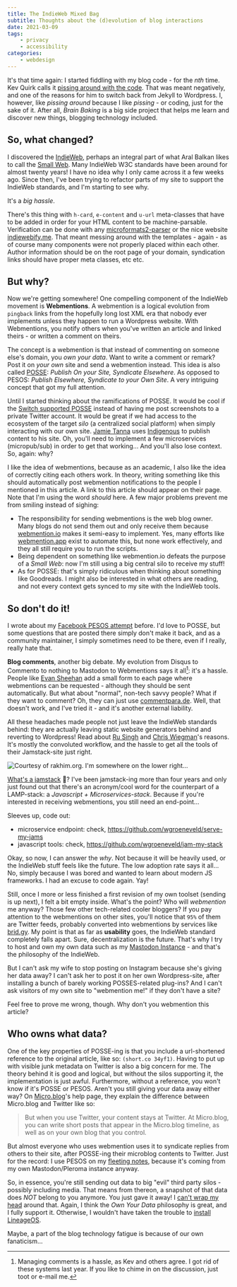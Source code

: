 ```yaml
---
title: The IndieWeb Mixed Bag
subtitle: Thoughts about the (d)evolution of blog interactions
date: 2021-03-09
tags:
    - privacy
    - accessibility
categories:
    - webdesign
---
```


It's that time again: I started fiddling with my blog code - for the _nth_ time. Kev Quirk calls it [pissing around with the code](https://kevq.uk/the-wonderful-world-of-wordpress-wizardry-for-working-with-websites/). That was meant negatively, and one of the reasons for him to switch back from Jekyll to Wordpress. I, however, like _pissing around_ because I like _pissing_ - or coding, just for the sake of it. After all, _Brain Baking_ is a big side project that helps me learn and discover new things, blogging technology included. 

## So, what changed?

I discovered the [IndieWeb](https://indieweb.org/), perhaps an integral part of what Aral Balkan likes to call the [Small Web](https://ar.al/2020/08/07/what-is-the-small-web/). Many IndieWeb W3C standards have been around for almost twenty years! I have no idea why I only came across it a few weeks ago. Since then, I've been trying to refactor parts of my site to support the IndieWeb standards, and I'm starting to see why.

It's a _big hassle_.

There's this thing with `h-card`, `e-content` and `u-url` meta-classes that have to be added in order for your HTML content to be machine-parsable. Verification can be done with any [microformats2-parser](https://aimee-gm.github.io/microformats-parser/) or the nice website [indiewebify.me](https://indiewebify.me). That meant messing around with the templates - again - as of course many components were not properly placed within each other. Author information should be on the root page of your domain, syndication links should have proper meta classes, etc etc. 

## But why?

Now we're getting somewhere! One compelling component of the IndieWeb movement is **Webmentions**. A webmention is a logical evolution from `pingback` links from the hopefully long lost XML era that nobody ever implements unless they happen to run a Wordpress website. With Webmentions, you notify others when you've written an article and linked theirs - or written a comment on theirs. 

The concept is a webmention is that instead of commenting on someone else's domain, you _own your data_. Want to write a comment or remark? Post it on _your own_ site and send a webmention instead. This idea is also called [POSSE](https://indieweb.org/POSSE): _Publish On your Site, Syndicate Elsewhere_. As opposed to PESOS: _Publish Elsewhere, Syndicate to your Own Site_. A very intriguing concept that got my full attention. 

Until I started thinking about the ramifications of POSSE. It would be cool if the [Switch supported POSSE](/notes/2021/03/04h08m47s31/) instead of having me post screenshots to a private Twitter account. It would be great if we had access to the ecosystem of the target _silo_ (a centralized social platform) when simply interacting with our own site. [Jamie Tanna](https://www.jvt.me/mf2/2021/02/hvjtd/) uses [Indigenous](https://indigenous.realize.be/) to publish content to his site. Oh, you'll need to implement a few microservices (micropub/sub) in order to get that working... And you'll also lose context. So, again: why?

I like the idea of webmentions, because as an academic, I also like the idea of correctly citing each others work. In theory, writing something like this should automatically post webmention notifications to the people I mentioned in this article. A link to this article should appear on their page. Note that I'm using the word _should_ here. A few major problems prevent me from smiling instead of sighing: 

- The responsibility for sending webmentions is the web blog owner. Many blogs do not send them out and only receive them because [webmention.io](https://webmention.io/) makes it semi-easy to implement. Yes, many efforts like [webmention.app](https://webmention.app/) exist to automate this, but none work effectively, and they all still require you to run the scripts. 
- Being dependent on something like webmention.io defeats the purpose of a _Small Web_: now I'm still using a big central silo to receive my stuff!
- As for POSSE: that's simply ridiculous when thinking about something like Goodreads. I might also be interested in what others are reading, and not every context gets synced to my site with the IndieWeb tools. 

## So don't do it!

I wrote about my [Facebook PESOS attempt](http://localhost:1313/post/2020/06/tracking-and-privacy-on-websites/) before. I'd love to POSSE, but some questions that are posted there simply don't make it back, and as a community maintainer, I simply sometimes need to be there, even if I really, really hate that. 

**Blog comments**, another big debate. My evolution from Disqus to Commento to nothing to Mastodon to Webmentions says it all[^comm]: it's a hassle. People like [Evan Sheehan](https://darthmall.net/weblog/webmentions/) add a small form to each page where webmentions can be requested - although they should be sent automatically. But what about "normal", non-tech savvy people? What if they want to comment? Oh, they can just use [commentpara.de](https://commentpara.de/). Well, that doesn't work, and I've tried it - and it's another external liability. 

[^comm]: Managing comments is a hassle, as Kev and others agree. I got rid of these systems last year. If you like to chime in on the discussion, just toot or e-mail me. 

All these headaches made people not just leave the IndieWeb standards behind: they are actually leaving static website generators behind and reverting to Wordpress! Read about [Ru Singh](https://rusingh.com/2021/03/05/waving-thankful-goodbye-to-static-websites-and-more/) and [Chris Wiegman](https://chriswiegman.com/2020/08/hello-wordpress-my-old-friend/)'s reasons. It's mostly the convoluted workflow, and the hassle to get all the tools of their Jamstack-site just right. 

![](../blogchart.jpg "Courtesy of rakhim.org. I'm somewhere on the lower right...")

[What's a jamstack](https://jamstack.org/what-is-jamstack/) 🥞? I've been jamstack-ing more than four years and only just found out that there's an acronym/cool word for the counterpart of a LAMP-stack: a _Javascript + Microservices-stack_. Because if you're interested in receiving webmentions, you still need an end-point... 

Sleeves up, code out: 

- microservice endpoint: check, https://github.com/wgroeneveld/serve-my-jams
- javascript tools: check, https://github.com/wgroeneveld/jam-my-stack

Okay, so now, I can answer the _why_. Not because it will be heavily used, or the IndieWeb stuff feels like the future. The low adoption rate says it all... No, simply because I was bored and wanted to learn about modern JS frameworks. I had an excuse to code again. Yay!

Still, once I more or less finished a first revision of my own toolset (sending is up next), I felt a bit empty inside. What's the point? Who will _webmention_ me anyway? Those few other tech-related cooler bloggers? If you pay attention to the webmentions on other sites, you'll notice that `95%` of them are Twitter feeds, probably converted into webmentions by services like [brid.gy](https://brid.gy/). My point is that as far as **usability** goes, the IndieWeb standard completely falls apart. Sure, decentralization is the future. That's why I try to host and own my own data such as my [Mastodon Instance](https://chat.brainbaking.com/) - and that's the philosophy of the IndieWeb. 

But I can't ask my wife to stop posting on Instagram because she's giving her data away? I can't ask her to post it on her own Wordpress-site, after installing a bunch of barely working POSSES-related plug-ins? And I can't ask visitors of my own site to "webmention me!" if they don't have a site? 

Feel free to prove me wrong, though. Why don't you webmention this article?

## Who owns what data?

One of the key properties of POSSE-ing is that you include a url-shortened reference to the original article, like so: `(short.co 34yf1)`. Having to put up with visible junk metadata on Twitter is also a big concern for me. The theory behind it is good and logical, but without the silos supporting it, the implementation is just awful. Furthermore, without a reference, you won't know if it's POSSE or PESOS. Aren't you still giving your data away either way? On [Micro.blog](https://help.micro.blog/2018/twitter-differences/)'s help page, they explain the difference between Micro.blog and Twitter like so:

> But when you use Twitter, your content stays at Twitter. At Micro.blog, you can write short posts that appear in the Micro.blog timeline, as well as on your own blog that you control.

But almost everyone who uses webmention uses it to syndicate replies from others to their site, after POSSE-ing their microblog contents to Twitter. Just for the record: I use PESOS on my [fleeting notes](/notes), because it's coming from my own Mastodon/Pleroma instance anyway. 

So, in essence, you're still sending out data to big "evil" third party silos - possibly including media. That means from thereon, a snapshot of that data does _NOT_ belong to you anymore. You just gave it away! I [can't wrap my head](/notes/2021/02/27h17m51s39/) around that. Again, I think the _Own Your Data_ philosophy is great, and I fully support it. Otherwise, I wouldn't have taken the trouble to [install LineageOS](/post/2021/03/getting-rid-of-tracking-using-lineageos/). 

Maybe, a part of the blog technology fatigue is because of our own fanaticism... 
